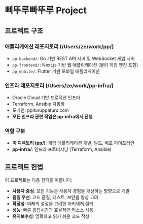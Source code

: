 # 삐뚜루빠뚜루 Project

## 프로젝트 구조

### 애플리케이션 레포지토리 (/Users/ze/work/pp/)
- `pp-backend/`: Go 기반 REST API 서버 및 WebSocket 게임 서버
- `pp-frontend/`: Next.js 기반 웹 애플리케이션 (물리 게임 엔진 포함)
- `pp_mobile/`: Flutter 기반 모바일 애플리케이션

### 인프라 레포지토리 (/Users/ze/work/pp-infra/)
- Oracle Cloud 기반 프로덕션 인프라
- Terraform, Ansible 자동화
- 도메인: ppituruppaturu.com
- **모든 인프라 관련 작업은 pp-infra에서 진행**

### 역할 구분
- **이 디렉토리 (pp/)**: 게임 애플리케이션 개발, 빌드, 배포 파이프라인
- **pp-infra/**: 인프라 프로비저닝 (Terraform, Ansible)

## 프로젝트 헌법

이 프로젝트는 다음 원칙을 따릅니다:

- **사용자 중심**: 모든 기능은 사용자 경험을 개선하는 방향으로 개발
- **품질 우선**: 코드 품질, 테스트, 보안을 항상 고려
- **확장성**: 미래의 성장을 고려한 아키텍처 설계  
- **성능**: 빠른 응답시간과 효율적인 리소스 사용
- **유지보수성**: 명확하고 읽기 쉬운 코드 작성